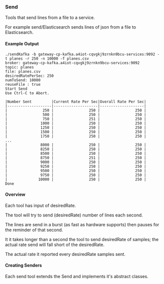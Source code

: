 ### Send

Tools that send lines from a file to a service.

For example send/Elasticsearch sends lines of json from a file to Elasticsearch. 

#### Example Output

```
./sendKafka -b gateway-cp-kafka.a4iot-cqvgkj9zrnkn9bcu-services:9092 -t planes -r 250 -n 10000 -f planes.csv
broker: gateway-cp-kafka.a4iot-cqvgkj9zrnkn9bcu-services:9092
topic: planes
file: planes.csv
desiredRatePerSec: 250
numToSend: 10000
reuseFile : true
Start Send
Use Ctrl-C to Abort.

|Number Sent         |Current Rate Per Sec|Overall Rate Per Sec|
|--------------------|--------------------|--------------------|
|                250 |                250 |                250 |
|                500 |                250 |                250 |
|                750 |                251 |                250 |
|               1000 |                250 |                250 |
|               1250 |                250 |                250 |
|               1500 |                250 |                250 |
|               1750 |                250 |                250 |
...
|               8000 |                250 |                250 |
|               8250 |                250 |                250 |
|               8500 |                250 |                250 |
|               8750 |                251 |                250 |
|               9000 |                250 |                250 |
|               9250 |                250 |                250 |
|               9500 |                250 |                250 |
|               9750 |                250 |                250 |
|              10000 |                250 |                250 |
Done
```



#### Overview

Each tool has input of desiredRate. 

The tool will try to send (desiredRate) number of lines each second.

The lines are send in a burst (as fast as hardware supports) then pauses for the reminder of that second. 

It it takes longer than a second the tool to send desiredRate of samples; the actual rate send will fall short of the desiredRate.

The actual rate it reported every desiredRate samples sent. 

#### Creating Senders

Each send tool extends the Send and implements it's abstract classes.



